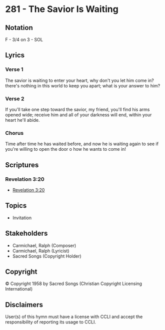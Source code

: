# 281 - The Savior Is Waiting

## Notation

F - 3/4 on 3 - SOL

## Lyrics

### Verse 1

The savior is waiting to enter your heart, why don't you let him come in? there's nothing in this world to keep you apart; what is your answer to him?

### Verse 2

If you'll take one step toward the savior, my friend, you'll find his arms opened wide; receive him and all of your darkness will end, within your heart he'll abide.

### Chorus

Time after time he has waited before, and now he is waiting again to see if you're willing to open the door  o how he wants to come in!


## Scriptures

### Revelation 3:20

- [Revelation 3:20](https://www.biblegateway.com/passage/?search=Revelation%203%3A20)


## Topics

- Invitation

## Stakeholders

- Carmichael, Ralph (Composer)
- Carmichael, Ralph (Lyricist)
- Sacred Songs (Copyright Holder)

## Copyright

© Copyright 1958 by Sacred Songs
(Christian Copyright Licensing International)

## Disclaimers

User(s) of this hymn must have a license with CCLI and accept the responsibility of reporting its usage to CCLI.

